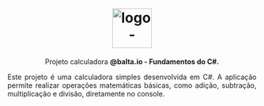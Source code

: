 

<h1 align="center"> <img src="https://github.com/user-attachments/assets/e3ec94d1-f043-4309-850c-433b2c91a9ca" alt="logo-repositorio" height="80" widht="80" /></h1> 
<p align="center"> Projeto calculadora <b>@balta.io - Fundamentos do C#.</b></p>
<p align="justify">Este projeto é uma calculadora simples desenvolvida em C#. A aplicação permite realizar operações matemáticas básicas, como adição, subtração, multiplicação e divisão, diretamente no console.</p>
